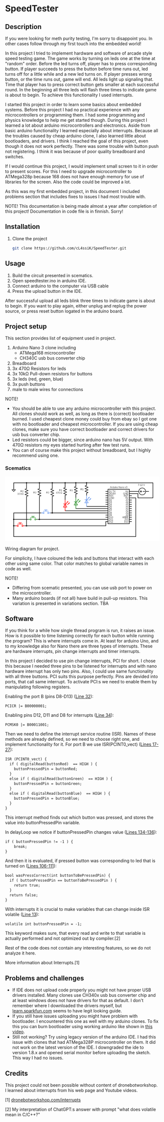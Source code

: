 # SpeedTester

## Description
If you were looking for meth purity testing, I'm sorry to disappoint you. In other cases follow through my first touch into the embedded world!

In this project I tried to implement hardware and software of arcade style speed testing game. The game works by turning on leds one at the time at "random" order. 
Before the led turns off, player has to press corresponding button. If player succeeds to press the button before time runs out, led turns off for a little while and a new led turns on.
If player presses wrong button, or the time runs out, game will end. All leds light up signaling that. Time that player has to press correct button gets smaller at each successful round.
In the beginning all three leds will flash three times to indicate game is about to begin. To achieve this functionality I used interrupts.

I started this project in order to learn some basics about embedded systems. Before this project I had no practical experience with any microcontrollers or programming them. 
I had some programming and physics knowledge to help me get started though. During this project I learned a lot about arduino microcontrollers and electronics. 
Aside from basic arduino functionality I learned especially about interrupts. Because all the troubles caused by cheap arduino clone, I also learned little about bootloaders, and drivers.
I think I reached the goal of this project, even though it does not work perfectly. There was some trouble with button push not registering. I think it was because of poor quality breadboard and switches.

If I would continue this project, I would implement small screen to it in order to present scores. For this I need to upgrade microcontroller to ATMega328p because 168 does not have enough memory for use of libraries for the screen. Also the code could be improved a lot.

As this was my first embedded project, in this document I included problems section that includes fixes to issues I had most trouble with.

NOTE! This documentation is being made almost a year after completion of this project! Documentation in code file is in finnish. Sorry!

## Installation
1. Clone the project
   ```bash
   git clone https://github.com/cL4ssiK/SpeedTester.git
   ```

## Usage
1. Build the circuit presented in scematics.
2. Open speedtester.ino in arduino IDE.
3. Connect arduino to the computer via USB cable
4. Press the upload button in the IDE.

After successful upload all leds blink three times to indicate game is about to begin.
If you want to play again, either unplug and replug the power source, or press reset button logated in the arduino board.

## Project setup
This section provides list of equipment used in project.
1. Arduino Nano 3 clone including
   - ATMega168 microcontroller
   - CH340C usb bus converter chip
2. Breadboard
3. 3x 470Ω Resistors for leds
4. 3x 10kΩ Pull-down resistors for buttons
5. 3x leds (red, green, blue)
6. 3x push buttons
7. male to male wires for connections

NOTE! 
- You should be able to use any arduino microcontroller with this project. All clones should work as well, as long as there is (correct) bootloader burned.
  I used cheapest clone money could buy from ebay so I got one with no bootloader and cheapest microcontroller. If you are using cheap clones, make sure you have correct bootloader and
  correct drivers for usb bus converter chip.
- Led resistors could be bigger, since arduino nano has 5V output. With 470Ω resistors my eyes started hurting after few test runs.
- You can of course make this project without breadboard, but I highly recommend using one.

### Scematics
![Wiring diagram for hardware.](images/circuit.png)

Wiring diagram for project. 

For simplicity, I have coloured the leds and buttons that interact with each other using same color. That color matches to global variable names in code as well.

NOTE! 
- Differing from scematic presented, you can use usb port to power on the microcontroller.
- Many arduino boards (if not all) have build in pull-up resistors. This variation is presented in variations section. TBA

## Software
If you think for a while how single thread program is run, it raises an issue. How is it possible to time listening correctly for each button while running the program? 
This is where interrupts come in. At least for arduino Uno, and to my knowledge also for Nano there are three types of interrupts. These are hardware interrupts, pin change interrupts and timer interrupts. 

In this project I decided to use pin change interrupts, PCI for short. I chose this because I needed three pins to be listened for interrupts and with nano hardware interrupt has only two pins. Also, I could use same functionality with all three buttons. PCI suits this purpose perfectly. Pins are devided into ports, that call same interrupt. To activate PCI:s we need to enable them by manipulating following registers.

Enabling the port B (pins D8-D13) ([Line 32](https://github.com/cL4ssiK/SpeedTester/blob/69b926862b1b185bcbb9c5f54a77d491051d69cc/speedtester.ino#L32C3-L32C22)):
  ```
  PCICR |= B00000001;
  ```

Enabling pins D12, D11 and D8 for interrupts ([Line 34](https://github.com/cL4ssiK/SpeedTester/blob/69b926862b1b185bcbb9c5f54a77d491051d69cc/speedtester.ino#L34)):
  ```
  PCMSK0 |= B00011001;
  ```

Then we need to define the interrupt service routine (ISR). Names of these methods are already defined, so we need to choose right one, and implement functionality for it.
For port B we use ISR(PCINT0_vect) ([Lines 17-27](https://github.com/cL4ssiK/SpeedTester/blob/69b926862b1b185bcbb9c5f54a77d491051d69cc/speedtester.ino#L17)):
  ```
  ISR (PCINT0_vect) {
    if ( digitalRead(buttonRed)  == HIGH ) {
      buttonPressedPin = buttonRed;
    }
    else if ( digitalRead(buttonGreen)  == HIGH ) {
      buttonPressedPin = buttonGreen;
    }
    else if ( digitalRead(buttonBlue)  == HIGH ) {
      buttonPressedPin = buttonBlue;
    }
  }
  ```
This interrupt method finds out which button was pressed, and stores the value into buttonPressedPin variable.

In delayLoop we notice if buttonPressedPin changes value ([Lines 134-136](https://github.com/cL4ssiK/SpeedTester/blob/69b926862b1b185bcbb9c5f54a77d491051d69cc/speedtester.ino#L134)):
  ```
  if ( buttonPressedPin != -1 ) { 
      break; 
  }
  ```

And then it is evaluated, if pressed button was corresponding to led that is turned on ([Lines 106-111](https://github.com/cL4ssiK/SpeedTester/blob/69b926862b1b185bcbb9c5f54a77d491051d69cc/speedtester.ino#L106C1-L111C2)):
  ```
  bool wasPressCorrect(int buttonToBePressedPin) {
    if ( buttonPressedPin == buttonToBePressedPin ) {
      return true;
    }
    return false;
  }
  ```

With interrupts it is crucial to make variables that can change inside ISR volatile ([Line 13](https://github.com/cL4ssiK/SpeedTester/blob/69b926862b1b185bcbb9c5f54a77d491051d69cc/speedtester.ino#L13)):
  ```
  volatile int buttonPressedPin = -1;
  ```
This keyword makes sure, that every read and write to that variable is actually performed and not optimized out by compiler.[2]

Rest of the code does not contain any interesting features, so we do not analyze it here.

More information about Interrupts.[1]

## Problems and challenges
- If IDE does not upload code properly you might not have proper USB drivers installed. Many clones use CH340x usb bus converter chip and at least windows does not have       drivers for that as default. I don't remember where I downloaded the drivers myself, but [learn.sparkfun.com](https://learn.sparkfun.com/tutorials/how-to-install-ch340-drivers) seems to have legit looking guide. 
- If you still have issues uploading you might have problem with bootloader. I encountered this one as well with my arduino clones.
  To fix this you can burn bootloader using working arduino like shown in [this video](https://www.youtube.com/watch?v=67mOulsol80).
- Still not working? Try using legacy version of the arduino IDE. I had this issue with clones that had ATMega328P microcontroller on them. It did not work on the latest      version of the IDE. I downgraded the ide to version 1.8.x and opened serial monitor before uploading the sketch. This way I had no issues. 

## Credits

This project could not been possible without content of dronebotworkshop. I learned about interrupts from his web page and Youtube videos.

[1] [dronebotworkshop.com/interrupts](https://dronebotworkshop.com/interrupts/)

[2] My interpretation of ChatGPT:s answer with prompt "what does volatile mean in C/C++?"

